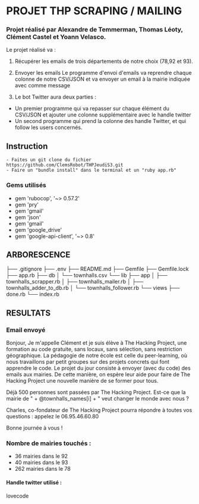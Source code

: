 
# PROJET THP SCRAPING / MAILING 

### Projet réalisé par Alexandre de Temmerman, Thomas Léoty, Clément Castel et Yoann Velasco.


Le projet réalisé va :

1) Récupérer les emails de trois départements de notre choix (78,92 et 93).

2) Envoyer les emails
Le programme d'envoi d'emails va reprendre chaque colonne de notre CSV/JSON et va envoyer un email à la mairie indiquée avec comme message

3) Le bot Twitter aura deux parties :
- Un premier programme qui va repasser sur chaque élément du CSV/JSON et ajouter une colonne supplémentaire avec le handle twitter
- Un second programme qui prend la colonne des handle Twitter, et qui follow les users concernés. 

## Instruction 
```
- Faites un git clone du fichier https://github.com/ClemsRobot/THPJeudiS3.git
- Faire un "bundle install" dans le terminal et un "ruby app.rb"
```
### Gems utilisés

- gem 'rubocop', '~> 0.57.2'
- gem 'pry'
- gem 'gmail'
- gem 'json'
- gem 'gmail'
- gem 'google_drive'
- gem 'google-api-client', '~> 0.8' 

## ARBORESCENCE 


├── .gitignore
├── .env 
├── README.md
├── Gemfile
├── Gemfile.lock
├── app.rb
├── db
│   └── townhalls.csv
└── lib
    ├── app
    │   ├── townhalls_scrapper.rb
    │   ├── townhalls_mailer.rb
    │   ├── townhalls_adder_to_db.rb
    │   └── townhalls_follower.rb
    └── views
        ├── done.rb
        └── index.rb




## RESULTATS 

### Email envoyé 

Bonjour,
Je m'appelle Clément et je suis élève à The Hacking Project, une formation au code gratuite, sans locaux, sans sélection, sans restriction géographique. La pédagogie de notre école est celle du peer-learning, où nous travaillons par petit groupes sur des projets concrets qui font apprendre le code. Le projet du jour consiste à envoyer (avec du code) des emails aux mairies. De cette manière, on espère leur aide pour faire de The Hacking Project une nouvelle manière de se former pour tous.

Déjà 500 personnes sont passées par The Hacking Project. Est-ce que la mairie de " + @townhalls_names[i] + " veut changer le monde avec nous ? 

Charles, co-fondateur de The Hacking Project pourra répondre à toutes vos questions : appelez le 06.95.46.60.80 

Bonne journée à vous !
    
         
### Nombre de mairies touchés :
- 36 mairies dans le 92
- 40 mairies dans le 93
- 262 mairies dans le 78

#### Handle twitter utilisé :

lovecode












